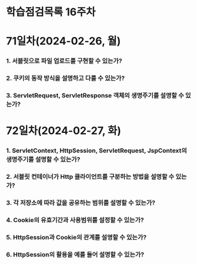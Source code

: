 # 학습점검목록 16주차

# 71일차(2024-02-26, 월)
### 1. 서블릿으로 파일 업로드를 구현할 수 있는가?

### 2. 쿠키의 동작 방식을 설명하고 다룰 수 있는가?

### 3. ServletRequest, ServletResponse 객체의 생명주기를 설명할 수 있는가?


# 72일차(2024-02-27, 화)
### 1. ServletContext, HttpSession, ServletRequest, JspContext의 생명주기를 설명할 수 있는가?

### 2. 서블릿 컨테이너가 Http 클라이언트를 구분하는 방법을 설명할 수 있는가?

### 3. 각 저장소에 따라 값을 공유하는 범위를 설명할 수 있는가?

### 4. Cookie의 유효기간과 사용범위를 설정할 수 있는가?

### 5. HttpSession과 Cookie의 관계를 설명할 수 있는가?

### 6. HttpSession의 활용을 예를 들어 설명할 수 있는가?

